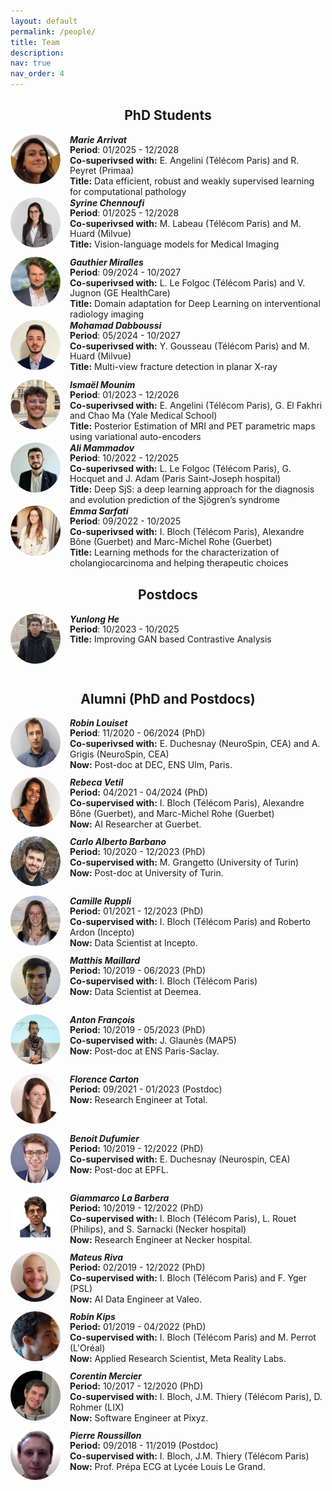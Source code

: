 ```yaml
---
layout: default
permalink: /people/
title: Team
description: 
nav: true
nav_order: 4
---
```



<div style="text-align: center;"><h2>PhD Students</h2></div>


<div style="margin-bottom: 20px;">

<div class="person">
  <img src="../assets/img/Marie.png" alt="Marie" style="width: 80px; height: 80px; border-radius: 50%; margin-right: 15px; margin-bottom: 15px;  float: left;">
  <h5 style="margin: 0"><b>Marie Arrivat</b></h5>
  <p style="margin: 0; line-height: 1.2;"><b>Period</b>: 01/2025 - 12/2028</p>
  <p style="margin: 0; line-height: 1.2;"><b>Co-superivsed with:</b> E. Angelini (Télécom Paris) and R. Peyret (Primaa)</p>
  <p style="margin: 0; line-height: 1.2;"><b>Title:</b> Data efficient, robust and weakly supervised learning for computational pathology</p>
  <div style="clear: both;"></div>
</div>


<div class="person">
  <img src="../assets/img/syrine.jpeg" alt="Syrine" style="width: 80px; height: 80px; border-radius: 50%; margin-right: 15px; margin-bottom: 15px;  float: left;">
  <h5 style="margin: 0"><b>Syrine Chennoufi</b></h5>
  <p style="margin: 0; line-height: 1.2;"><b>Period</b>: 01/2025 - 12/2028</p>
  <p style="margin: 0; line-height: 1.2;"><b>Co-superivsed with:</b> M. Labeau (Télécom Paris) and M. Huard (Milvue)</p>
  <p style="margin: 0; line-height: 1.2;"><b>Title:</b> Vision-language models for Medical Imaging</p>
  <div style="clear: both;"></div>
</div>


<div class="person">
  <img src="../assets/img/gauthier_miralles.jpeg" alt="Miralles" style="width: 80px; height: 80px; border-radius: 50%; margin-right: 15px; margin-bottom: 15px;  float: left;">
  <h5 style="margin: 0"><b>Gauthier Miralles</b></h5>
  <p style="margin: 0; line-height: 1.2;"><b>Period</b>: 09/2024 - 10/2027</p>
  <p style="margin: 0; line-height: 1.2;"><b>Co-superivsed with:</b> L. Le Folgoc (Télécom Paris) and V. Jugnon (GE HealthCare)</p>
  <p style="margin: 0; line-height: 1.2;"><b>Title:</b> Domain adaptation for Deep Learning on interventional radiology imaging </p>
  <div style="clear: both;"></div>
</div>

<div class="person">
  <img src="../assets/img/Mohamad_Dabboussi.jpeg" alt="Dabboussi" style="width: 80px; height: 80px; border-radius: 50%; margin-right: 15px; margin-bottom: 15px;  float: left;">
  <h5 style="margin: 0"><b>Mohamad Dabboussi</b></h5>
  <p style="margin: 0; line-height: 1.2;"><b>Period</b>: 05/2024 - 10/2027</p>
  <p style="margin: 0; line-height: 1.2;"><b>Co-superivsed with:</b> Y. Gousseau (Télécom Paris) and M. Huard (Milvue)</p>
  <p style="margin: 0; line-height: 1.2;"><b>Title:</b> Multi-view fracture detection in planar X-ray</p>
  <div style="clear: both;"></div>
</div>

<div class="person">
  <img src="../assets/img/ismael.jpeg" alt="Ismael" style="width: 80px; height: 80px; border-radius: 50%; margin-right: 15px; margin-bottom: 15px;  float: left;">
  <h5 style="margin: 0"><b>Ismaël Mounim</b></h5>
  <p style="margin: 0; line-height: 1.2;"><b>Period</b>: 01/2023 - 12/2026</p>
  <p style="margin: 0; line-height: 1.2;"><b>Co-superivsed with:</b> E. Angelini (Télécom Paris), G. El Fakhri and Chao Ma (Yale Medical School)</p>
  <p style="margin: 0; line-height: 1.2;"><b>Title:</b> Posterior Estimation of MRI and PET parametric maps using variational auto-encoders</p>
  <div style="clear: both;"></div>
</div>

<div class="person">
  <img src="../assets/img/ali.jpeg" alt="Ali" style="width: 80px; height: 80px; border-radius: 50%; margin-right: 15px; margin-bottom: 15px;  float: left;">
  <h5 style="margin: 0"><b>Ali Mammadov</b></h5>
  <p style="margin: 0; line-height: 1.2;"><b>Period</b>: 10/2022 - 12/2025</p>
  <p style="margin: 0; line-height: 1.2;"><b>Co-superivsed with:</b> L. Le Folgoc (Télécom Paris), G. Hocquet and J. Adam (Paris Saint-Joseph hospital)</p>
  <p style="margin: 0; line-height: 1.2;"><b>Title:</b> Deep SjS: a deep learning approach for the diagnosis and evolution prediction of the Sjögren’s syndrome</p>
  <div style="clear: both;"></div>
</div>

<div class="person">
  <img src="../assets/img/emma.jpg" alt="Emma" style="width: 80px; height: 80px; border-radius: 50%; margin-right: 15px; margin-bottom: 15px;  float: left;">
  <h5 style="margin: 0"><b>Emma Sarfati</b></h5>
  <p style="margin: 0; line-height: 1.2;"><b>Period</b>: 09/2022 - 10/2025</p>
  <p style="margin: 0; line-height: 1.2;"><b>Co-superivsed with:</b> I. Bloch (Télécom Paris), Alexandre Bône (Guerbet) and Marc-Michel Rohe (Guerbet)</p>
  <p style="margin: 0; line-height: 1.2;"><b>Title:</b> Learning methods for the characterization of cholangiocarcinoma and helping therapeutic choices</p>
  <div style="clear: both;"></div>
</div>

</div>

<div style="text-align: center;"><h2>Postdocs</h2></div>
<div style="margin-bottom: 20px;">
<div class="person">
  <img src="../assets/img/yunlong.jpeg" alt="Yunlong" style="width: 80px; height: 80px; border-radius: 50%; margin-right: 15px; margin-bottom: 15px;  float: left;">
  <h5 style="margin: 0"><b>Yunlong He</b></h5>
  <p style="margin: 0; line-height: 1.2;"><b>Period</b>: 10/2023 - 10/2025</p>
  <p style="margin: 0; line-height: 1.2;"><b>Title:</b> Improving GAN based Contrastive Analysis</p>
  <div style="clear: both;"></div>
</div>
</div>

<div style="text-align: center;"><h2>Alumni (PhD and Postdocs)</h2></div>
<div class="person">
  <img src="../assets/img/robin.jpeg" alt="Dabboussi" style="width: 80px; height: 80px; border-radius: 50%; margin-right: 15px; margin-bottom: 15px;  float: left;">
  <h5 style="margin: 0"><b>Robin Louiset</b></h5>
  <p style="margin: 0; line-height: 1.2;"><b>Period</b>: 11/2020 - 06/2024 (PhD)</p>
  <p style="margin: 0; line-height: 1.2;"><b>Co-superivsed with:</b> E. Duchesnay (NeuroSpin, CEA) and A. Grigis (NeuroSpin, CEA)</p>
  <p style="margin: 0; line-height: 1.2;"><b>Now:</b> Post-doc at DEC, ENS Ulm, Paris.</p>
  <div style="clear: both;"></div>
</div>

<div class="person">
  <img src="../assets/img/rebeca.jpeg" alt="Rebeca Vetil" style="width: 80px; height: 80px; border-radius: 50%; margin-right: 15px; margin-bottom: 15px; float: left;">
  <h5 style="margin: 0"><b>Rebeca Vetil</b></h5>
  <p style="margin: 0; line-height: 1.2;"><b>Period:</b> 04/2021 - 04/2024 (PhD)</p>
  <p style="margin: 0; line-height: 1.2;"><b>Co-supervised with:</b> I. Bloch (Télécom Paris), Alexandre Bône (Guerbet), and Marc-Michel Rohe (Guerbet)</p>
  <p style="margin: 0; line-height: 1.2;"><b>Now:</b> AI Researcher at Guerbet.</p>
  <div style="clear: both;"></div>
</div>

<div class="person">
  <img src="../assets/img/carlo.png" alt="Carlo Alberto Barbano" style="width: 80px; height: 80px; border-radius: 50%; margin-right: 15px; margin-bottom: 15px; float: left;">
  <h5 style="margin: 0"><b>Carlo Alberto Barbano</b></h5>
  <p style="margin: 0; line-height: 1.2;"><b>Period:</b> 10/2020 - 12/2023 (PhD)</p>
  <p style="margin: 0; line-height: 1.2;"><b>Co-supervised with:</b> M. Grangetto (University of Turin)</p>
  <p style="margin: 0; line-height: 1.2;"><b>Now:</b> Post-doc at University of Turin.</p>
  <div style="clear: both;"></div>
</div>

<div class="person">
  <img src="../assets/img/camille.jpeg" alt="Camille Ruppli" style="width: 80px; height: 80px; border-radius: 50%; margin-right: 15px; margin-bottom: 15px; float: left;">
  <h5 style="margin: 0"><b>Camille Ruppli</b></h5>
  <p style="margin: 0; line-height: 1.2;"><b>Period:</b> 01/2021 - 12/2023 (PhD)</p>
  <p style="margin: 0; line-height: 1.2;"><b>Co-supervised with:</b> I. Bloch (Télécom Paris) and Roberto Ardon (Incepto)</p>
  <p style="margin: 0; line-height: 1.2;"><b>Now:</b> Data Scientist at Incepto.</p>
  <div style="clear: both;"></div>
</div>

<div class="person">
  <img src="../assets/img/matthis.jpg" alt="Matthis Maillard" style="width: 80px; height: 80px; border-radius: 50%; margin-right: 15px; margin-bottom: 15px; float: left;">
  <h5 style="margin: 0"><b>Matthis Maillard</b></h5>
  <p style="margin: 0; line-height: 1.2;"><b>Period:</b> 10/2019 - 06/2023 (PhD)</p>
  <p style="margin: 0; line-height: 1.2;"><b>Co-supervised with:</b> I. Bloch  (Télécom Paris)</p>
  <p style="margin: 0; line-height: 1.2;"><b>Now:</b> Data Scientist at Deemea.</p>
  <div style="clear: both;"></div>
</div>

<div class="person">
  <img src="../assets/img/anton.jpeg" alt="Anton François" style="width: 80px; height: 80px; border-radius: 50%; margin-right: 15px; margin-bottom: 15px; float: left;">
  <h5 style="margin: 0"><b>Anton François</b></h5>
  <p style="margin: 0; line-height: 1.2;"><b>Period:</b> 10/2019 - 05/2023 (PhD)</p>
  <p style="margin: 0; line-height: 1.2;"><b>Co-supervised with:</b> J. Glaunès (MAP5)</p>
  <p style="margin: 0; line-height: 1.2;"><b>Now:</b> Post-doc at ENS Paris-Saclay.</p>
  <div style="clear: both;"></div>
</div>

<div class="person">
  <img src="../assets/img/florence.jpeg" alt="Florence Carton" style="width: 80px; height: 80px; border-radius: 50%; margin-right: 15px; margin-bottom: 15px; float: left;">
  <h5 style="margin: 0"><b>Florence Carton</b></h5>
  <p style="margin: 0; line-height: 1.2;"><b>Period:</b> 09/2021 - 01/2023 (Postdoc)</p>
  <p style="margin: 0; line-height: 1.2;"><b>Now:</b> Research Engineer at Total.</p>
  <div style="clear: both;"></div>
</div>

<div class="person">
  <img src="../assets/img/benoit.jpeg" alt="Benoit Dufumier" style="width: 80px; height: 80px; border-radius: 50%; margin-right: 15px; margin-bottom: 15px; float: left;">
  <h5 style="margin: 0"><b>Benoit Dufumier</b></h5>
  <p style="margin: 0; line-height: 1.2;"><b>Period:</b> 10/2019 - 12/2022 (PhD)</p>
  <p style="margin: 0; line-height: 1.2;"><b>Co-supervised with:</b> E. Duchesnay (Neurospin, CEA)</p>
  <p style="margin: 0; line-height: 1.2;"><b>Now:</b> Post-doc at EPFL.</p>
  <div style="clear: both;"></div>
</div>

<div class="person">
  <img src="../assets/img/giammarco.jpeg" alt="Giammarco La Barbera" style="width: 80px; height: 80px; border-radius: 50%; margin-right: 15px; margin-bottom: 15px; float: left;">
  <h5 style="margin: 0"><b>Giammarco La Barbera</b></h5>
  <p style="margin: 0; line-height: 1.2;"><b>Period:</b> 10/2019 - 12/2022 (PhD)</p>
  <p style="margin: 0; line-height: 1.2;"><b>Co-supervised with:</b> I. Bloch (Télécom Paris), L. Rouet (Philips), and S. Sarnacki (Necker hospital)</p>
  <p style="margin: 0; line-height: 1.2;"><b>Now:</b> Research Engineer at Necker hospital.</p>
  <div style="clear: both;"></div>
</div>

<div class="person">
  <img src="../assets/img/mateus.jpeg" alt="Mateus Riva" style="width: 80px; height: 80px; border-radius: 50%; margin-right: 15px; margin-bottom: 15px; float: left;">
  <h5 style="margin: 0"><b>Mateus Riva</b></h5>
  <p style="margin: 0; line-height: 1.2;"><b>Period:</b> 02/2019 - 12/2022 (PhD)</p>
  <p style="margin: 0; line-height: 1.2;"><b>Co-supervised with:</b> I. Bloch (Télécom Paris) and F. Yger (PSL)</p>
  <p style="margin: 0; line-height: 1.2;"><b>Now:</b> AI Data Engineer at Valeo.</p>
  <div style="clear: both;"></div>
</div>

<div class="person">
  <img src="../assets/img/robin-kips.jpeg" alt="Robin Kips" style="width: 80px; height: 80px; border-radius: 50%; margin-right: 15px; margin-bottom: 15px; float: left;">
  <h5 style="margin: 0"><b>Robin Kips</b></h5>
  <p style="margin: 0; line-height: 1.2;"><b>Period:</b> 01/2019 - 04/2022 (PhD)</p>
  <p style="margin: 0; line-height: 1.2;"><b>Co-supervised with:</b> I. Bloch (Télécom Paris) and M. Perrot (L'Oréal)</p>
  <p style="margin: 0; line-height: 1.2;"><b>Now:</b> Applied Research Scientist, Meta Reality Labs.</p>
  <div style="clear: both;"></div>
</div>

<div class="person">
  <img src="../assets/img/corentin.jpeg" alt="Corentin Mercier" style="width: 80px; height: 80px; border-radius: 50%; margin-right: 15px; margin-bottom: 15px; float: left;">
  <h5 style="margin: 0"><b>Corentin Mercier</b></h5>
  <p style="margin: 0; line-height: 1.2;"><b>Period:</b> 10/2017 - 12/2020 (PhD)</p>
  <p style="margin: 0; line-height: 1.2;"><b>Co-supervised with:</b> I. Bloch, J.M. Thiery (Télécom Paris), D. Rohmer (LIX)</p>
  <p style="margin: 0; line-height: 1.2;"><b>Now:</b> Software Engineer at Pixyz.</p>
  <div style="clear: both;"></div>
</div>

<div class="person">
  <img src="../assets/img/Pierre.jpg" alt="Pierre Roussillon" style="width: 80px; height: 80px; border-radius: 50%; margin-right: 15px; margin-bottom: 15px; float: left;">
  <h5 style="margin: 0"><b>Pierre Roussillon</b></h5>
  <p style="margin: 0; line-height: 1.2;"><b>Period:</b> 09/2018 - 11/2019 (Postdoc)</p>
  <p style="margin: 0; line-height: 1.2;"><b>Co-supervised with:</b> I. Bloch, J.M. Thiery (Télécom Paris)</p>
  <p style="margin: 0; line-height: 1.2;"><b>Now:</b> Prof. Prépa ECG at Lycée Louis Le Grand.</p>
  <div style="clear: both;"></div>
</div>